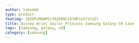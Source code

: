 ```yaml
---
author: tokodab
type: product
featimg: 1OZOPuMGWPEs7R2EKNC1h7WPJa37zCUIl
title: Disney Ariel Sailor Princess Samsung Galaxy S9 Case
tags: [samsung, galaxy, s9]
category: [samsung]
---
```

